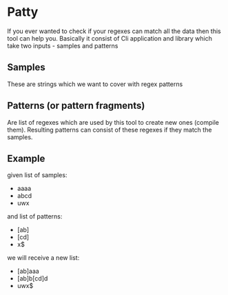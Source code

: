 # Patty
If you ever wanted to check if your regexes can match all the data then this tool can help you. Basically it consist of Cli application and library which take two inputs - samples and patterns
## Samples
These are strings which we want to cover with regex patterns
## Patterns (or pattern fragments)
Are list of regexes which are used by this tool to create new ones (compile them). Resulting patterns can consist of these regexes if they match the samples.
## Example
given list of samples:
- aaaa
- abcd
- uwx

and list of patterns:
- [ab]
- [cd]
- x$

we will receive a new list:
- [ab]aaa
- [ab]b[cd]d
- uwx$
